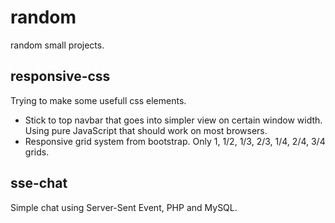 # random
random small projects.

## responsive-css ##
Trying to make some usefull css elements.

* Stick to top navbar that goes into simpler view on certain window width. Using pure JavaScript that should work on most browsers.
* Responsive grid system from bootstrap. Only 1, 1/2, 1/3, 2/3, 1/4, 2/4, 3/4 grids.

## sse-chat ##
Simple chat using Server-Sent Event, PHP and MySQL.
